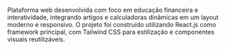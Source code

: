 Plataforma web desenvolvida com foco em educação financeira e interatividade, integrando artigos e calculadoras dinâmicas em um layout moderno e responsivo. O projeto foi construído utilizando React.js como framework principal, com Tailwind CSS para estilização e componentes visuais reutilizáveis.
